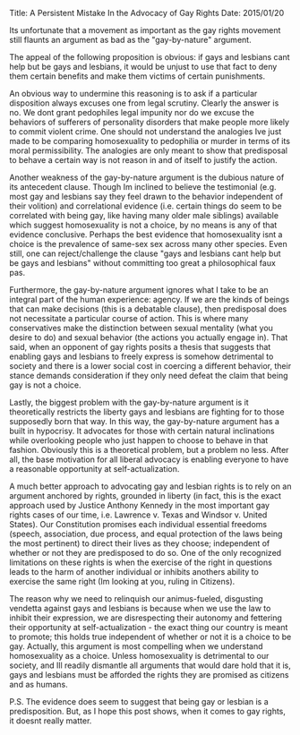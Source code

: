 Title: A Persistent Mistake In the Advocacy of Gay Rights 
Date: 2015/01/20

Its unfortunate that a movement as important as the gay rights movement still flaunts an argument as bad as the "gay-by-nature" argument.

The appeal of the following proposition is obvious: if gays and lesbians cant help but be gays and lesbians, it would be unjust to use that fact to deny them certain benefits and make them victims of certain punishments.

An obvious way to undermine this reasoning is to ask if a particular disposition always excuses one from legal scrutiny. Clearly the answer is no. We dont grant pedophiles legal impunity nor do we excuse the behaviors of sufferers of personality disorders that make people more likely to commit violent crime. One should not understand the analogies Ive just made to be comparing homosexuality to pedophilia or murder in terms of its moral permissibility. The analogies are only meant to show that predisposal to behave a certain way is not reason in and of itself to justify the action.

Another weakness of the gay-by-nature argument is the dubious nature of its antecedent clause. Though Im inclined to believe the testimonial (e.g. most gay and lesbians say they feel drawn to the behavior independent of their volition) and correlational evidence (i.e. certain things do seem to be correlated with being gay, like having many older male siblings) available which suggest homosexuality is not a choice, by no means is any of that evidence conclusive. Perhaps the best evidence that homosexuality isnt a choice is the prevalence of same-sex sex across many other species. Even still, one can reject/challenge the clause "gays and lesbians cant help but be gays and lesbians" without committing too great a philosophical faux pas.

Furthermore, the gay-by-nature argument ignores what I take to be an integral part of the human experience: agency. If we are the kinds of beings that can make decisions (this is a debatable clause), then predisposal does not necessitate a particular course of action. This is where many conservatives make the distinction between sexual mentality (what you desire to do) and sexual behavior (the actions you actually engage in). That said, when an opponent of gay rights posits a thesis that suggests that enabling gays and lesbians to freely express is somehow detrimental to society and there is a lower social cost in coercing a different behavior, their stance demands consideration if they only need defeat the claim that being gay is not a choice.

Lastly, the biggest problem with the gay-by-nature argument is it theoretically restricts the liberty gays and lesbians are fighting for to those supposedly born that way. In this way, the gay-by-nature argument has a built in hypocrisy. It advocates for those with certain natural inclinations while overlooking people who just happen to choose to behave in that fashion. Obviously this is a theoretical problem, but a problem no less. After all, the base motivation for all liberal advocacy is enabling everyone to have a reasonable opportunity at self-actualization.

A much better approach to advocating gay and lesbian rights is to rely on an argument anchored by rights, grounded in liberty (in fact, this is the exact approach used by Justice Anthony Kennedy in the most important gay rights cases of our time, i.e. Lawrence v. Texas and Windsor v. United States). Our Constitution promises each individual essential freedoms (speech, association, due process, and equal protection of the laws being the most pertinent) to direct their lives as they choose; independent of whether or not they are predisposed to do so. One of the only recognized limitations on these rights is when the exercise of the right in questions leads to the harm of another individual or inhibits anothers ability to exercise the same right (Im looking at you, ruling in Citizens).

The reason why we need to relinquish our animus-fueled, disgusting vendetta against gays and lesbians is because when we use the law to inhibit their expression, we are disrespecting their autonomy and fettering their opportunity at self-actualization - the exact thing our country is meant to promote; this holds true independent of whether or not it is a choice to be gay. Actually, this argument is most compelling when we understand homosexuality as a choice. Unless homosexuality is detrimental to our society, and Ill readily dismantle all arguments that would dare hold that it is, gays and lesbians must be afforded the rights they are promised as citizens and as humans.

 

P.S. The evidence does seem to suggest that being gay or lesbian is a predisposition. But, as I hope this post shows, when it comes to gay rights, it doesnt really matter.
